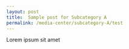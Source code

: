 ```yaml
---
layout: post
title:  Sample post for Subcategory A
permalink: /media-center/subcategory-A/test
---
```

Lorem ipsum sit amet
